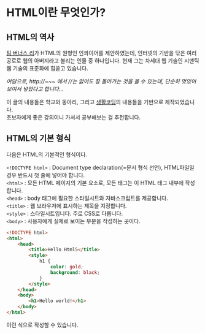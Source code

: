 HTML이란 무엇인가?
==================
## HTML의 역사
[팀 버너스 리](https://ko.wikipedia.org/wiki/팀_버너스리)가 HTML의 원형인 인콰이어를 제안하였는데,
인터넷의 기반을 닦은 여러 공로로 웹의 아버지라고 불리는 인물 중 하나입니다.
현재 그는 차세대 웹 기술인 시맨틱 웹 기술의 표준화에 힘쏟고 있습니다.

_여담으로, http://~~~ 에서 //는 없어도 잘 돌아가는 것을 볼 수 있는데, 단순히 멋있어보여서 넣었다고 합니다..._

이 글의 내용들은 학교와 동아리, 그리고 [생활코딩](https://opentutorials.org/course/3084)의 내용들을 기반으로 제작되었습니다.   
초보자에게 좋은 강의이니 가셔서 공부해보는 걸 추천합니다.

## HTML의 기본 형식
다음은 HTML의 기본적인 형식이다.

`<!DOCTYPE html>` : Document type declaration(=문서 형식 선언), HTML파일일 경우 반드시 첫 줄에 넣어야 합니다.   
`<html>` : 모든 HTML 페이지의 기본 요소로, 모든 태그는 이 HTML 태그 내부에 작성합니다.   
`<head>` : body 태그에 필요한 스타일시트와 자바스크립트를 제공합니다.   
`<title>` : 웹 브라우저에 표시하는 제목을 지정합니다.   
`<style>` : 스타일시트입니다. 주로 CSS로 다룹니다.   
`<body>` : 사용자에게 실제로 보이는 부분을 작성하는 곳이다.   

```html
<!DOCTYPE html>
<html>
    <head>
        <title>Hello Html5</title>
        <style>
            h1 {
                color: gold;
                background: black;
            }
        </style>
    </head>
    <body>
        <h1>Hello world!</h1>
    </body>
</html>
```
이런 식으로 작성할 수 있습니다.